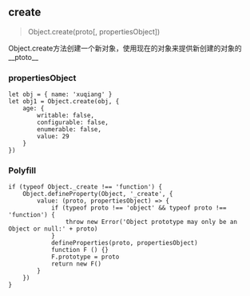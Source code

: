 ## create
> Object.create(proto[, propertiesObject])   

Object.create方法创建一个新对象，使用现在的对象来提供新创建的对象的__ptoto__   

### propertiesObject
```
let obj = { name: 'xuqiang' }
let obj1 = Object.create(obj, {
    age: {
        writable: false,
        configurable: false,
        enumerable: false,
        value: 29
    }
})
```

### Polyfill
```
if (typeof Object._create !== 'function') {
    Object.defineProperty(Object, '_create', {
        value: (proto, propertiesObject) => {
            if (typeof proto !== 'object' && typeof proto !== 'function') {
                throw new Error('Object prototype may only be an Object or null:' + proto)
            }
            defineProperties(proto, propertiesObject)
            function F () {}
            F.prototype = proto
            return new F()
        }
    })
}
```